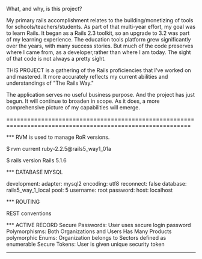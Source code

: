 
What, and why, is this project?

My primary rails accomplishment relates to the building/monetizing of tools for schools/teachers/students.
As part of that multi-year effort, my goal was to learn Rails. It began as a Rails 2.3 toolkit, so an upgrade to 3.2 was part of
 my learning experience. The education tools platform grew significantly over the years, with many success stories.
But much of the code preserves where I came from, as a developer,rather than where I am today. The sight of that code is not always a pretty sight.

THIS PROJECT is a gathering of the Rails proficiencies that I've worked on and mastered. It more accurately reflects my current abilities
 and understandings of "The Rails Way."

The application serves no useful business purpose. And the project has just begun.
It will continue to broaden in scope. As it does, a more comprehensive picture of my capabilities will emerge.

===========================================================================================================

*** RVM is used to manage RoR versions.

$ rvm current
ruby-2.2.5@rails5_way1_01a

$ rails version
Rails 5.1.6

*** DATABASE  MYSQL

development:
  adapter: mysql2
  encoding: utf8
  reconnect: false
  database: rails5_way_1_local
  pool: 5
  username: root
  password:
  host: localhost

*** ROUTING

 REST conventions

*** ACTIVE RECORD
    Secure Passwords:  User uses secure login password
    Polymorphisms:  Both Organizations and Users Has Many Products polymorphic
    Enums:   Organization belongs to Sectors defined as enumerable
    Secure Tokens:    User is given unique security token

***
